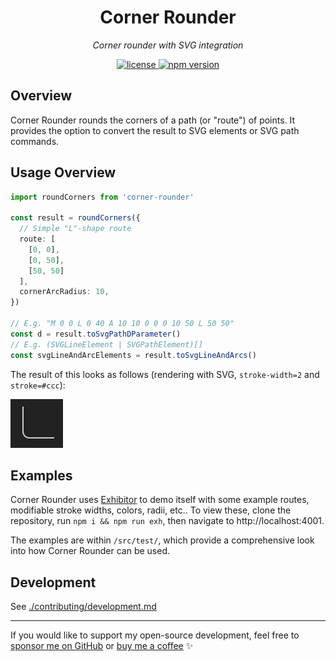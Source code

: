 <h1 align="center">Corner Rounder</h1>
<p align="center">
  <em>Corner rounder with SVG integration</em>
</p>


<p align="center">
  <a href="https://img.shields.io/badge/License-MIT-green.svg" target="_blank">
    <img src="https://img.shields.io/badge/License-MIT-green.svg" alt="license" />
  </a>
  <a href="https://badge.fury.io/js/corner-rounder.svg" target="_blank">
    <img src="https://badge.fury.io/js/corner-rounder.svg" alt="npm version" />
  </a>
</p>

## Overview

Corner Rounder rounds the corners of a path (or "route") of points. It provides the option to convert the result to SVG elements or SVG path commands.

## Usage Overview

```typescript
import roundCorners from 'corner-rounder'

const result = roundCorners({
  // Simple "L"-shape route
  route: [
    [0, 0],
    [0, 50],
    [50, 50]
  ],
  cornerArcRadius: 10,
})

// E.g. "M 0 0 L 0 40 A 10 10 0 0 0 10 50 L 50 50"
const d = result.toSvgPathDParameter()
// E.g. (SVGLineElement | SVGPathElement)[]
const svgLineAndArcElements = result.toSvgLineAndArcs()
```

The result of this looks as follows (rendering with SVG, `stroke-width=2` and `stroke=#ccc`):

![l-shape-example](./img/l-shape-example.png)

## Examples

Corner Rounder uses [Exhibitor](https://github.com/samhuk/exhibitor) to demo itself with some example routes, modifiable stroke widths, colors, radii, etc.. To view these, clone the repository, run `npm i && npm run exh`, then navigate to http://localhost:4001.

The examples are within `/src/test/`, which provide a comprehensive look into how Corner Rounder can be used.

## Development

See [./contributing/development.md](./contributing/development.md)

---

If you would like to support my open-source development, feel free to [sponsor me on GitHub](https://github.com/sponsors/samhuk) or [buy me a coffee](https://www.buymeacoffee.com/samhuk) ✨
